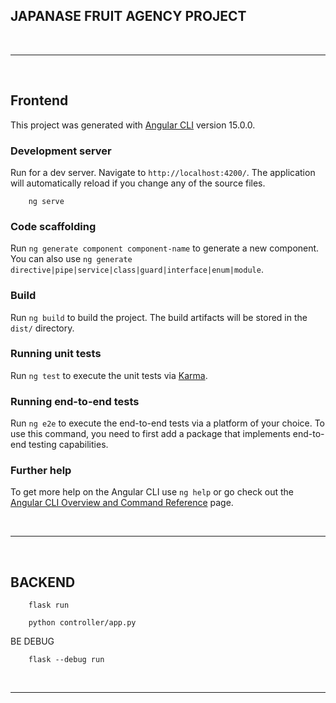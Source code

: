 ## JAPANASE FRUIT AGENCY PROJECT


<br><hr><br>


## Frontend

This project was generated with [Angular CLI](https://github.com/angular/angular-cli) version 15.0.0.

### Development server


Run for a dev server. Navigate to `http://localhost:4200/`. The application will automatically reload if you change any of the source files.

```
    ng serve
```

### Code scaffolding

Run `ng generate component component-name` to generate a new component. You can also use `ng generate directive|pipe|service|class|guard|interface|enum|module`.

### Build

Run `ng build` to build the project. The build artifacts will be stored in the `dist/` directory.

### Running unit tests

Run `ng test` to execute the unit tests via [Karma](https://karma-runner.github.io).

### Running end-to-end tests

Run `ng e2e` to execute the end-to-end tests via a platform of your choice. To use this command, you need to first add a package that implements end-to-end testing capabilities.

### Further help

To get more help on the Angular CLI use `ng help` or go check out the [Angular CLI Overview and Command Reference](https://angular.io/cli) page.



<br><hr><br>


## BACKEND
```
    flask run
```
```
    python controller/app.py
```

BE DEBUG
```
    flask --debug run
```

<br><hr><br>